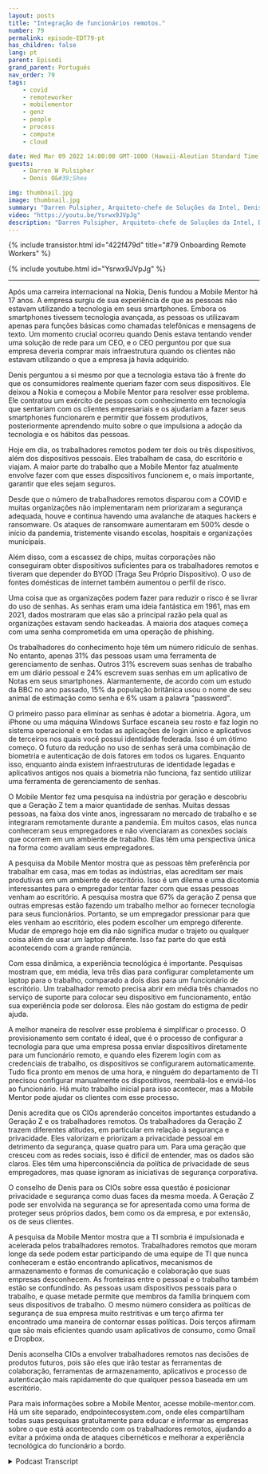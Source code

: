 ```yaml
---
layout: posts
title: "Integração de funcionários remotos."
number: 79
permalink: episode-EDT79-pt
has_children: false
lang: pt
parent: Episodi
grand_parent: Português
nav_order: 79
tags:
    - covid
    - remoteworker
    - mobilementor
    - genz
    - people
    - process
    - compute
    - cloud

date: Wed Mar 09 2022 14:00:00 GMT-1000 (Hawaii-Aleutian Standard Time)
guests:
    - Darren W Pulsipher
    - Denis O&#39;Shea

img: thumbnail.jpg
image: thumbnail.jpg
summary: "Darren Pulsipher, Arquiteto-chefe de Soluções da Intel, Denis O'Shea, fundador da Mobile Mentor, falaram sobre sua experiência, pesquisas e conselhos no processo de integração de trabalhadores remotos, especialmente os trabalhadores da Geração Z."
video: "https://youtu.be/Ysrwx9JVpJg"
description: "Darren Pulsipher, Arquiteto-chefe de Soluções da Intel, Denis O'Shea, fundador da Mobile Mentor, falaram sobre sua experiência, pesquisas e conselhos no processo de integração de trabalhadores remotos, especialmente os trabalhadores da Geração Z."
---
```


<div>
{% include transistor.html id="422f479d" title="#79 Onboarding Remote Workers" %}

{% include youtube.html id="Ysrwx9JVpJg" %}
</div>

---

Após uma carreira internacional na Nokia, Denis fundou a Mobile Mentor há 17 anos. A empresa surgiu de sua experiência de que as pessoas não estavam utilizando a tecnologia em seus smartphones. Embora os smartphones tivessem tecnologia avançada, as pessoas os utilizavam apenas para funções básicas como chamadas telefônicas e mensagens de texto. Um momento crucial ocorreu quando Denis estava tentando vender uma solução de rede para um CEO, e o CEO perguntou por que sua empresa deveria comprar mais infraestrutura quando os clientes não estavam utilizando o que a empresa já havia adquirido.

Denis perguntou a si mesmo por que a tecnologia estava tão à frente do que os consumidores realmente queriam fazer com seus dispositivos. Ele deixou a Nokia e começou a Mobile Mentor para resolver esse problema. Ele contratou um exército de pessoas com conhecimento em tecnologia que sentariam com os clientes empresariais e os ajudariam a fazer seus smartphones funcionarem e permitir que fossem produtivos, posteriormente aprendendo muito sobre o que impulsiona a adoção da tecnologia e os hábitos das pessoas.

Hoje em dia, os trabalhadores remotos podem ter dois ou três dispositivos, além dos dispositivos pessoais. Eles trabalham de casa, do escritório e viajam. A maior parte do trabalho que a Mobile Mentor faz atualmente envolve fazer com que esses dispositivos funcionem e, o mais importante, garantir que eles sejam seguros.

Desde que o número de trabalhadores remotos disparou com a COVID e muitas organizações não implementaram nem priorizaram a segurança adequada, houve e continua havendo uma avalanche de ataques hackers e ransomware. Os ataques de ransomware aumentaram em 500% desde o início da pandemia, tristemente visando escolas, hospitais e organizações municipais.

Além disso, com a escassez de chips, muitas corporações não conseguiram obter dispositivos suficientes para os trabalhadores remotos e tiveram que depender do BYOD (Traga Seu Próprio Dispositivo). O uso de fontes domésticas de internet também aumentou o perfil de risco.

Uma coisa que as organizações podem fazer para reduzir o risco é se livrar do uso de senhas. As senhas eram uma ideia fantástica em 1961, mas em 2021, dados mostraram que elas são a principal razão pela qual as organizações estavam sendo hackeadas. A maioria dos ataques começa com uma senha comprometida em uma operação de phishing.

Os trabalhadores do conhecimento hoje têm um número ridículo de senhas. No entanto, apenas 31% das pessoas usam uma ferramenta de gerenciamento de senhas. Outros 31% escrevem suas senhas de trabalho em um diário pessoal e 24% escrevem suas senhas em um aplicativo de Notas em seus smartphones. Alarmantemente, de acordo com um estudo da BBC no ano passado, 15% da população britânica usou o nome de seu animal de estimação como senha e 6% usam a palavra "password".

O primeiro passo para eliminar as senhas é adotar a biometria. Agora, um iPhone ou uma máquina Windows Surface escaneia seu rosto e faz login no sistema operacional e em todas as aplicações de login único e aplicativos de terceiros nos quais você possui identidade federada. Isso é um ótimo começo. O futuro da redução no uso de senhas será uma combinação de biometria e autenticação de dois fatores em todos os lugares. Enquanto isso, enquanto ainda existem infraestruturas de identidade legadas e aplicativos antigos nos quais a biometria não funciona, faz sentido utilizar uma ferramenta de gerenciamento de senhas.

O Mobile Mentor fez uma pesquisa na indústria por geração e descobriu que a Geração Z tem a maior quantidade de senhas. Muitas dessas pessoas, na faixa dos vinte anos, ingressaram no mercado de trabalho e se integraram remotamente durante a pandemia. Em muitos casos, elas nunca conheceram seus empregadores e não vivenciaram as conexões sociais que ocorrem em um ambiente de trabalho. Elas têm uma perspectiva única na forma como avaliam seus empregadores.

A pesquisa da Mobile Mentor mostra que as pessoas têm preferência por trabalhar em casa, mas em todas as indústrias, elas acreditam ser mais produtivas em um ambiente de escritório. Isso é um dilema e uma dicotomia interessantes para o empregador tentar fazer com que essas pessoas venham ao escritório. A pesquisa mostra que 67% da geração Z pensa que outras empresas estão fazendo um trabalho melhor ao fornecer tecnologia para seus funcionários. Portanto, se um empregador pressionar para que eles venham ao escritório, eles podem escolher um emprego diferente. Mudar de emprego hoje em dia não significa mudar o trajeto ou qualquer coisa além de usar um laptop diferente. Isso faz parte do que está acontecendo com a grande renúncia.

Com essa dinâmica, a experiência tecnológica é importante. Pesquisas mostram que, em média, leva três dias para configurar completamente um laptop para o trabalho, comparado a dois dias para um funcionário de escritório. Um trabalhador remoto precisa abrir em média três chamados no serviço de suporte para colocar seu dispositivo em funcionamento, então sua experiência pode ser dolorosa. Eles não gostam do estigma de pedir ajuda.

A melhor maneira de resolver esse problema é simplificar o processo. O provisionamento sem contato é ideal, que é o processo de configurar a tecnologia para que uma empresa possa enviar dispositivos diretamente para um funcionário remoto, e quando eles fizerem login com as credenciais de trabalho, os dispositivos se configurarem automaticamente. Tudo fica pronto em menos de uma hora, e ninguém do departamento de TI precisou configurar manualmente os dispositivos, reembalá-los e enviá-los ao funcionário. Há muito trabalho inicial para isso acontecer, mas a Mobile Mentor pode ajudar os clientes com esse processo.

Denis acredita que os CIOs aprenderão conceitos importantes estudando a Geração Z e os trabalhadores remotos. Os trabalhadores da Geração Z trazem diferentes atitudes, em particular em relação à segurança e privacidade. Eles valorizam e priorizam a privacidade pessoal em detrimento da segurança, quase quatro para um. Para uma geração que cresceu com as redes sociais, isso é difícil de entender, mas os dados são claros. Eles têm uma hiperconsciência da política de privacidade de seus empregadores, mas quase ignoram as iniciativas de segurança corporativa.

O conselho de Denis para os CIOs sobre essa questão é posicionar privacidade e segurança como duas faces da mesma moeda. A Geração Z pode ser envolvida na segurança se for apresentada como uma forma de proteger seus próprios dados, bem como os da empresa, e por extensão, os de seus clientes.

A pesquisa da Mobile Mentor mostra que a TI sombria é impulsionada e acelerada pelos trabalhadores remotos. Trabalhadores remotos que moram longe da sede podem estar participando de uma equipe de TI que nunca conheceram e estão encontrando aplicativos, mecanismos de armazenamento e formas de comunicação e colaboração que suas empresas desconhecem. As fronteiras entre o pessoal e o trabalho também estão se confundindo. As pessoas usam dispositivos pessoais para o trabalho, e quase metade permite que membros da família brinquem com seus dispositivos de trabalho. O mesmo número considera as políticas de segurança de sua empresa muito restritivas e um terço afirma ter encontrado uma maneira de contornar essas políticas. Dois terços afirmam que são mais eficientes quando usam aplicativos de consumo, como Gmail e Dropbox.

Denis aconselha CIOs a envolver trabalhadores remotos nas decisões de produtos futuros, pois são eles que irão testar as ferramentas de colaboração, ferramentas de armazenamento, aplicativos e processo de autenticação mais rapidamente do que qualquer pessoa baseada em um escritório.

Para mais informações sobre a Mobile Mentor, acesse mobile-mentor.com. Há um site separado, endpointecosystem.com, onde eles compartilham todas suas pesquisas gratuitamente para educar e informar as empresas sobre o que está acontecendo com os trabalhadores remotos, ajudando a evitar a próxima onda de ataques cibernéticos e melhorar a experiência tecnológica do funcionário a bordo.



<details>
<summary> Podcast Transcript </summary>

<p></p>

</details>

